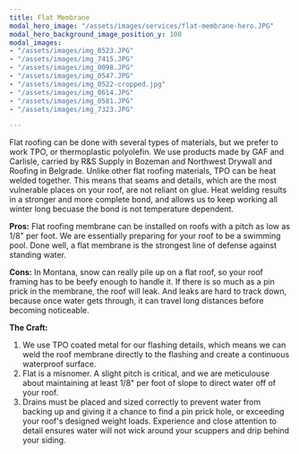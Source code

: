 ```yaml
---
title: Flat Membrane
modal_hero_image: "/assets/images/services/flat-membrane-hero.JPG"
modal_hero_background_image_position_y: 100
modal_images:
- "/assets/images/img_0523.JPG"
- "/assets/images/img_7415.JPG"
- "/assets/images/img_0098.JPG"
- "/assets/images/img_0547.JPG"
- "/assets/images/img_0522-cropped.jpg"
- "/assets/images/img_0614.JPG"
- "/assets/images/img_0581.JPG"
- "/assets/images/img_7323.JPG"

---
```

Flat roofing can be done with several types of materials, but we prefer to work TPO, or thermoplastic polyolefin.  We use products made by GAF and Carlisle, carried by R&S Supply in Bozeman and Northwest Drywall and Roofing in Belgrade.  Unlike other flat roofing materials, TPO can be heat welded together.  This means that seams and details, which are the most vulnerable places on your roof, are not reliant on glue.  Heat welding results in a stronger and more complete bond, and allows us to keep working all winter long becuase the bond is not temperature dependent.

**Pros:** Flat roofing membrane can be installed on roofs with a pitch as low as 1/8" per foot.  We are essentially preparing for your roof to be a swimming pool.  Done well, a flat membrane is the strongest line of defense against standing water.

**Cons:** In Montana, snow can really pile up on a flat roof, so your roof framing has to be beefy enough to handle it.  If there is so much as a pin prick in the membrane, the roof will leak.  And leaks are hard to track down, because once water gets through, it can travel long distances before becoming noticeable.

**The Craft:**

1. We use TPO coated metal for our flashing details, which means we can weld the roof membrane directly to the flashing and create a continuous waterproof surface.
2. Flat is a misnomer.  A slight pitch is critical, and we are meticulouse about maintaining at least 1/8" per foot of slope to direct water off of your roof.
3. Drains must be placed and sized correctly to prevent water from backing up and giving it a chance to find a pin prick hole, or exceeding your roof's designed weight loads.  Experience and close attention to detail ensures water will not wick around your scuppers and drip behind your siding.